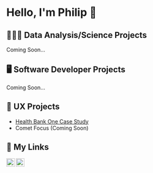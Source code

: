 <h1>Hello, I'm Philip 👋</h1> 

<h2>👨🏻‍💻 Data Analysis/Science Projects</h2>

<p>Coming Soon...</p>

<h2>🖥️ Software Developer Projects</h2>

<p>Coming Soon...</p>

<h2>📱 UX Projects</h2>

<ul>
  <li><a href="https://github.com/FaiLuReH3Ro/HealthBankOne" target="_blank">Health Bank One Case Study</a></li>
  <li>Comet Focus (Coming Soon)</li>
</ul>

<h2>🔗 My Links</h2>

<!--[<img align="left" alt="YouTube Icon | YouTube" width="22px" src="https://cdn.jsdelivr.net/npm/simple-icons@v3/icons/youtube.svg" />][youtube]
[<img align="left" alt="Twitter Icon | Twitter" width="22px" src="https://cdn.jsdelivr.net/npm/simple-icons@v3/icons/twitter.svg" />][twitter] -->
[<img align="left" alt="LinkedIn Icon | LinkedIn" width="22px" src="https://cdn.jsdelivr.net/npm/simple-icons@v3/icons/linkedin.svg" />][linkedin]
[<img align="left" alt="Instagram Icon | Instagram" width="22px" src="https://cdn.jsdelivr.net/npm/simple-icons@v3/icons/instagram.svg" />][instagram]

<!--[twitter]: https://twitter.com/
[youtube]: https://www.youtube.com/ -->
[instagram]: https://www.instagram.com/philbear_/
[linkedin]: https://www.linkedin.com/in/philip-nguyen-945485312/
